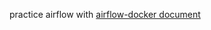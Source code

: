 practice airflow with [airflow-docker document](https://airflow.apache.org/docs/apache-airflow/stable/howto/docker-compose/index.html)